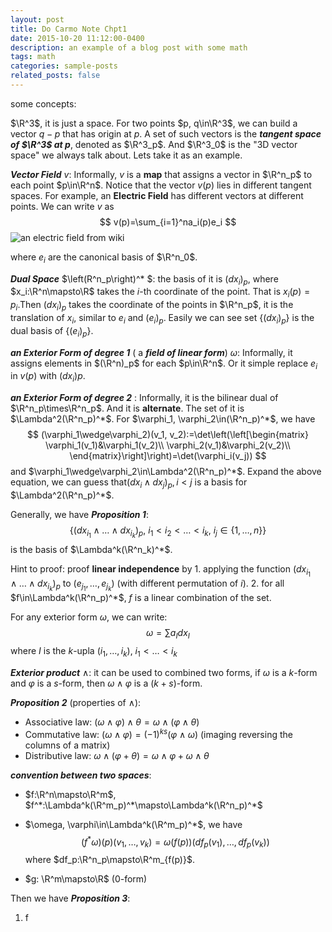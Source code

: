 ```yaml
---
layout: post
title: Do Carmo Note Chpt1
date: 2015-10-20 11:12:00-0400
description: an example of a blog post with some math
tags: math
categories: sample-posts
related_posts: false
---
```


some concepts:

 $\R^3$, it is just a space. For two points $p, q\in\R^3$, we can build a vector $q-p$ that has origin at $p$. A set of such vectors is the ***tangent space of $\R^3$ at $p$***, denoted as $\R^3_p$. And $\R^3_0$ is the "3D vector space" we always talk about. Lets take it as an example.

***Vector Field*** $v$: Informally, $v$ is a **map** that assigns a vector in $\R^n_p$ to each point $p\in\R^n$. Notice that the vector $v(p)$ lies in different tangent spaces. For example, an **Electric Field** has different vectors at different points. We can write $v$ as 
$$
v(p)=\sum_{i=1}^na_i(p)e_i
$$
![an electric field from wiki](https://upload.wikimedia.org/wikipedia/commons/thumb/3/37/VFPt_image_charge_plane_horizontal.svg/250px-VFPt_image_charge_plane_horizontal.svg.png)

where $e_i$ are the canonical basis of $\R^n_0$.

***Dual Space*** $\left(R^n_p\right)^* $: the basis of it is $(dx_i)_p$, where $x_i:\R^n\mapsto\R$ takes the $i$-th coordinate of the point. That is $x_i(p)=p_i$.Then $(dx_i)_p$ takes the coordinate of the points in $\R^n_p$, it is the translation of $x_i$, similar to $e_i$ and $(e_i)_p$. Easily we can see set $\{(dx_i)_p\}$ is the dual basis of $\{(e_i)_p\}$. 

***an Exterior Form of degree 1*** ( a ***field of linear form***) $\omega$: Informally, it assigns elements in $(\R^n)_p$ for each $p\in\R^n$. Or it simple replace $e_i$ in $v(p)$ with $(dx_i)p$. 

***an Exterior Form of degree 2*** : Informally, it is the bilinear dual of $\R^n_p\times\R^n_p$. And it is **alternate**. The set of it is $\Lambda^2(\R^n_p)^*$. For $\varphi_1, \varphi_2\in(\R^n_p)^*$, we have
$$
(\varphi_1\wedge\varphi_2)(v_1, v_2):=\det\left(\left[\begin{matrix}
\varphi_1(v_1)&\varphi_1(v_2)\\
\varphi_2(v_1)&\varphi_2(v_2)\\
\end{matrix}\right]\right)=\det(\varphi_i(v_j))
$$
and $\varphi_1\wedge\varphi_2\in\Lambda^2(\R^n_p)^*$. Expand the above equation, we can guess that$(dx_i\wedge dx_j)_p, i<j$ is a basis for $\Lambda^2(\R^n_p)^*$.

Generally, we have ***Proposition 1***: 
$$
\{
(dx_{i_1}\wedge\dots\wedge dx_{i_k})_p, \ 
i_1<i_2<\dots<i_k, \ 
i_j\in\{1,\dots,n\}
\}
$$
is the basis of $\Lambda^k(\R^n_k)^*$. 

Hint to proof: proof **linear independence** by 1. applying the function $(dx_{i_1}\wedge\dots\wedge dx_{i_k})_p$ to $(e_{j_1},\dots,e_{j_k})$ (with different permutation of $i$). 2. for all $f\in\Lambda^k(\R^n_p)^*$, $f$ is a linear combination of the set.

For any exterior form $\omega$, we can write:
$$
\omega=\sum a_Idx_I
$$
where $I$ is the $k$-upla $(i_1,\dots,i_k),\ i_1<\dots<i_k$

***Exterior product*** $\wedge$: it can be used to combined  two forms, if $\omega$ is a $k$-form and $\varphi$ is a $s$-form, then $\omega\wedge\varphi$ is a ($k+s$)-form.

***Proposition 2*** (properties of $\wedge$): 

- Associative law: $(\omega\wedge\varphi)\wedge\theta=\omega\wedge(\varphi\wedge\theta)$
- Commutative law: $(\omega\wedge\varphi)=(-1)^{ks}(\varphi\wedge\omega)$ (imaging reversing the columns of a matrix)
- Distributive law: $\omega\wedge(\varphi+\theta)=\omega\wedge\varphi+\omega\wedge\theta$ 

***convention between two spaces***:

- $f:\R^n\mapsto\R^m$, $f^*:\Lambda^k(\R^m_p)^*\mapsto\Lambda^k(\R^n_p)^*$ 

- $\omega, \varphi\in\Lambda^k(\R^m_p)^*$, we have 
  $$
  (f^*\omega)(p)(v_1,\dots,v_k)=\omega(f(p))(df_p(v_1), \dots,df_p(v_k))
  $$
  where $df_p:\R^n_p\mapsto\R^m_{f(p)}$.

- $g: \R^m\mapsto\R$ ($0$-form)

Then we have ***Proposition 3***: 

1. f
